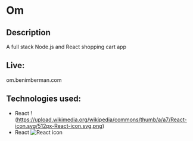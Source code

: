 # Om

## Description
A full stack Node.js and React shopping cart app

## Live:
om.benimberman.com

## Technologies used:
* React !(https://upload.wikimedia.org/wikipedia/commons/thumb/a/a7/React-icon.svg/512px-React-icon.svg.png)
* React ![React icon](https://commons.wikimedia.org/wiki/File:React-icon.svg)
